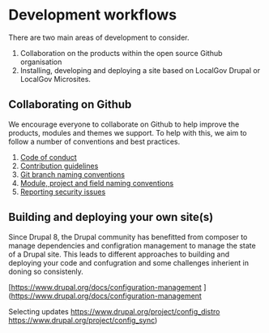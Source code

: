 # Development workflows

There are two main areas of development to consider.

1. Collaboration on the products within the open source Github organisation 
2. Installing, developing and deploying a site based on LocalGov Drupal or LocalGov Microsites. 

## Collaborating on Github

We encourage everyone to collaborate on Github to help improve the products, modules and themes we support. 
To help with this, we aim to follow a number of conventions and best practices.

1. [Code of conduct](https://localgovdrupal.org/resources/code-conduct)
2. [Contribution guidelines](https://github.com/localgovdrupal/localgov/blob/2.x/CONTRIBUTING.md)
3. [Git branch naming conventions](https://github.com/localgovdrupal/localgov/wiki/Git-branch-naming-conventions)
4. [Module, project and field naming conventions](https://github.com/localgovdrupal/localgov/wiki/Naming-conventions)
5. [Reporting security issues](https://github.com/localgovdrupal/localgov/wiki/Security)


## Building and deploying your own site(s)

Since Drupal 8, the Drupal community has benefitted from composer to manage dependencies and configration management to manage the state of a Drupal site. This leads to different approaches to building and deploying your code and confugration and some challenges inherient in doning so consistenly. 

[https://www.drupal.org/docs/configuration-management ](https://www.drupal.org/docs/configuration-management

Selecting updates 
https://www.drupal.org/project/config_distro
https://www.drupal.org/project/config_sync)
